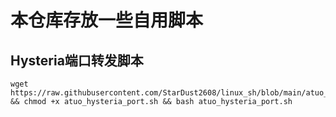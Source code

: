 # 本仓库存放一些自用脚本
## Hysteria端口转发脚本
```
wget https://raw.githubusercontent.com/StarDust2608/linux_sh/blob/main/atuo_hysteria_port.sh && chmod +x atuo_hysteria_port.sh && bash atuo_hysteria_port.sh
```
